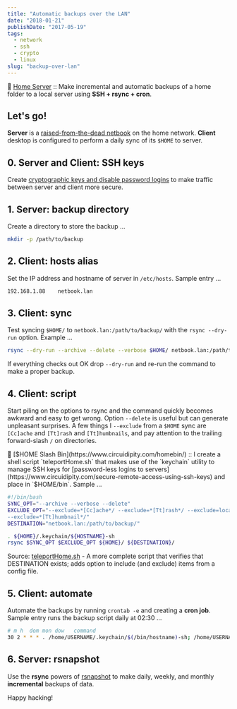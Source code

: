 ```yaml
---
title: "Automatic backups over the LAN"
date: "2018-01-21"
publishDate: "2017-05-19"
tags:
  - network
  - ssh
  - crypto
  - linux
slug: "backup-over-lan"
---
```


:penguin: [Home Server](https://www.circuidipity.com/home-server/) :: Make incremental and automatic backups of a home folder to a local server using **SSH + rsync + cron**.

## Let's go!

**Server** is a [raised-from-the-dead netbook](https://www.circuidipity.com/laptop-home-server) on the home network. **Client** desktop is configured to perform a daily sync of its `$HOME` to server.

## 0. Server and Client: SSH keys

Create [cryptographic keys and disable password logins](https://www.circuidipity.com/secure-remote-access-using-ssh-keys) to make traffic between server and client more secure.

## 1. Server: backup directory

Create a directory to store the backup ...

```bash
mkdir -p /path/to/backup                                             
```

## 2. Client: hosts alias

Set the IP address and hostname of server in `/etc/hosts`. Sample entry ...

```bash
192.168.1.88    netbook.lan
```

## 3. Client: sync

Test syncing `$HOME/` to `netbook.lan:/path/to/backup/` with the `rsync --dry-run` option. Example ...

```bash
rsync --dry-run --archive --delete --verbose $HOME/ netbook.lan:/path/to/backup/
```

If everything checks out OK drop `--dry-run` and re-run the command to make a proper backup.

## 4. Client: script

Start piling on the options to rsync and the command quickly becomes awkward and easy to get wrong. Option `--delete` is useful but can generate unpleasant surprises. A few things I `--exclude` from a `$HOME` sync are `[Cc]ache` and `[Tt]rash` and `[Tt]humbnails`, and pay attention to the trailing forward-slash `/` on directories.

:penguin: [$HOME Slash Bin](https://www.circuidipity.com/homebin/) :: I create a shell script `teleportHome.sh` that makes use of the `keychain` utility to manage SSH keys for [password-less logins to servers](https://www.circuidipity.com/secure-remote-access-using-ssh-keys) and place in `$HOME/bin`. Sample ...

```bash
#!/bin/bash                                                                     
SYNC_OPT="--archive --verbose --delete"
EXCLUDE_OPT="--exclude=*[Cc]ache*/ --exclude=*[Tt]rash*/ --exclude=local/ \
--exclude=*[Tt]humbnail*/"
DESTINATION="netbook.lan:/path/to/backup/"

. ${HOME}/.keychain/${HOSTNAME}-sh                                              
rsync $SYNC_OPT $EXCLUDE_OPT ${HOME}/ ${DESTINATION}/
```

Source: [teleportHome.sh](https://github.com/vonbrownie/homebin/blob/master/teleportHome.sh) - A more complete script that verifies that DESTINATION exists; adds option to include (and exclude) items from a config file.

## 5. Client: automate

Automate the backups by running `crontab -e` and creating a **cron job**. Sample entry runs the backup script daily at 02:30 ...

```bash
# m h  dom mon dow   command
30 2 * * * . /home/USERNAME/.keychain/$(/bin/hostname)-sh; /home/USERNAME/bin/teleportHome.sh netbook.lan:/path/to/backup/
```

## 6. Server: rsnapshot

Use the **rsync** powers of [rsnapshot](https://www.circuidipity.com/rsnapshot/) to make daily, weekly, and monthly **incremental** backups of data.

Happy hacking!

